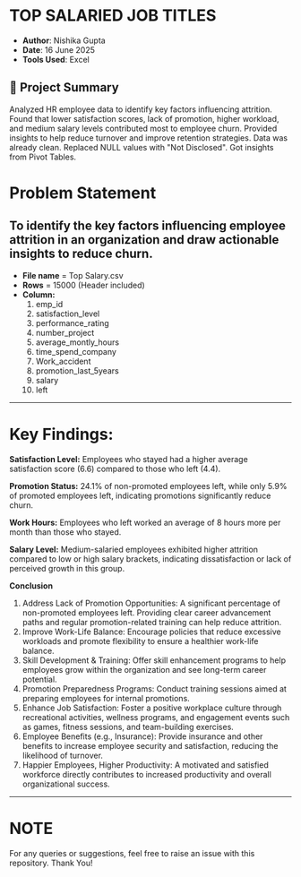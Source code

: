 # TOP SALARIED JOB TITLES
- **Author**: Nishika Gupta  
- **Date**: 16 June 2025  
- **Tools Used**: Excel

## 📌 Project Summary
Analyzed HR employee data to identify key factors influencing attrition. Found that lower satisfaction scores, lack of promotion, higher workload, and medium salary levels contributed most to employee churn. Provided insights to help reduce turnover and improve retention strategies.
Data was already clean. Replaced NULL values with "Not Disclosed". Got insights from Pivot Tables. 



# Problem Statement
To identify the key factors influencing employee attrition in an organization and draw actionable insights to reduce churn.
---
- **File name** = Top Salary.csv
-  **Rows** = 15000 (Header included)
-  **Column:**
    1. emp_id 		
    2. satisfaction_level
    3. performance_rating
    4. number_project
    5. average_montly_hours
    6. time_spend_company
    7. Work_accident
    8. promotion_last_5years
    9. salary
    10. left

---

# Key Findings:

**Satisfaction Level:**
Employees who stayed had a higher average satisfaction score (6.6) compared to those who left (4.4).

**Promotion Status:**
24.1% of non-promoted employees left, while only 5.9% of promoted employees left, indicating promotions significantly reduce churn.

**Work Hours:**
Employees who left worked an average of 8 hours more per month than those who stayed.

**Salary Level:**
Medium-salaried employees exhibited higher attrition compared to low or high salary brackets, indicating dissatisfaction or lack of perceived growth in this group.

**Conclusion**
1. Address Lack of Promotion Opportunities:
A significant percentage of non-promoted employees left. Providing clear career advancement paths and regular promotion-related training can help reduce attrition.
2. Improve Work-Life Balance:
Encourage policies that reduce excessive workloads and promote flexibility to ensure a healthier work-life balance.
3. Skill Development & Training:
Offer skill enhancement programs to help employees grow within the organization and see long-term career potential.
4. Promotion Preparedness Programs:
Conduct training sessions aimed at preparing employees for internal promotions.
5. Enhance Job Satisfaction:
Foster a positive workplace culture through recreational activities, wellness programs, and engagement events such as games, fitness sessions, and team-building exercises.
6. Employee Benefits (e.g., Insurance):
Provide insurance and other benefits to increase employee security and satisfaction, reducing the likelihood of turnover.
7. Happier Employees, Higher Productivity:
A motivated and satisfied workforce directly contributes to increased productivity and overall organizational success.
---
# NOTE
For any queries or suggestions, feel free to raise an issue with this repository. Thank You!



















